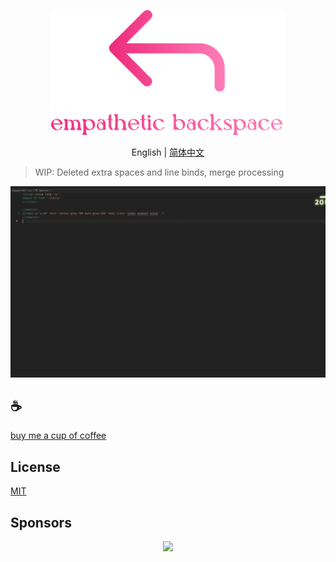 <p align="center">
<img height="200" src="./assets/kv.png" alt="empathetic-backspace">
</p>
<p align="center"> English | <a href="./README_zh.md">简体中文</a></p>

>WIP: Deleted extra spaces and line binds, merge processing

![demo](/assets/demo.gif)

## :coffee:

[buy me a cup of coffee](https://github.com/Simon-He95/sponsor)

## License

[MIT](./license)

## Sponsors

<p align="center">
  <a href="https://cdn.jsdelivr.net/gh/Simon-He95/sponsor/sponsors.svg">
    <img src="https://cdn.jsdelivr.net/gh/Simon-He95/sponsor/sponsors.png"/>
  </a>
</p>
